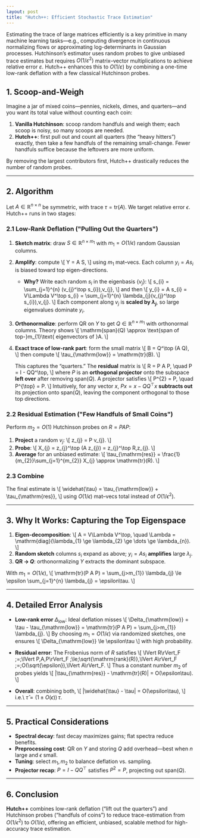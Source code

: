 ```yaml
---
layout: post
title: "Hutch++: Efficient Stochastic Trace Estimation"
---
```

Estimating the trace of large matrices efficiently is a key primitive in many machine learning tasks—e.g., computing divergence in continuous normalizing flows or approximating log-determinants in Gaussian processes. 
Hutchinson’s estimator uses random probes to give unbiased trace estimates but requires $O\bigl(1/\varepsilon^2 \bigr)$ matrix–vector multiplications to achieve relative error $\varepsilon$.
Hutch++ enhances this to $O\bigl(1/\varepsilon \bigr)$ by combining a one-time low-rank deflation with a few classical Hutchinson probes.
## 1. Scoop-and-Weigh 

Imagine a jar of mixed coins—pennies, nickels, dimes, and quarters—and you want its total value without counting each coin:

1. **Vanilla Hutchinson**: scoop random handfuls and weigh them; each scoop is noisy, so many scoops are needed.
2. **Hutch++**: first pull out and count all quarters (the “heavy hitters”) exactly, then take a few handfuls of the remaining small-change. Fewer handfuls suffice because the leftovers are more uniform.

By removing the largest contributors first, Hutch++ drastically reduces the number of random probes.

---

## 2. Algorithm

Let $A \in \mathbb{R}^{n\times n}$ be symmetric, with trace $\tau = \mathrm{tr}(A)$. We target relative error $\epsilon$. Hutch++ runs in two stages:

### 2.1 Low-Rank Deflation ("Pulling Out the Quarters")

1. **Sketch matrix**: draw $S \in \mathbb{R}^{n\times m_{1}}$ with $m_{1} = O(1/\epsilon)$ random Gaussian columns.
2. **Amplify**: compute
   \\[
   Y = A S,
   \\]
   using $m_{1}$ mat–vecs. Each column $y_{i}=A s_{i}$ is biased toward top eigen-directions.

   - **Why?**  Write each random $s_{i}$ in the eigenbasis $\{v_{j}\}$:
     \\[
       s_{i} = \sum_{j=1}^{n} (v_{j}^\top s_{i})\,v_{j},
     \\]
     and then
     \\[
       y_{i} = A s_{i} = V\Lambda V^\top s_{i} = \sum_{j=1}^{n} \lambda_{j}(v_{j}^\top s_{i})\,v_{j}.
     \\]
     Each component along $v_{j}$ is **scaled by $\lambda_{j}$**, so large eigenvalues dominate $y_{i}$.

3. **Orthonormalize**: perform QR on $Y$ to get $Q \in \mathbb{R}^{n\times m_{1}}$ with orthonormal columns.  Theory shows
   \\[
     \mathrm{span}(Q) \approx \text{span of top-}m_{1}\text{ eigenvectors of }A.
   \\]

4. **Exact trace of low-rank part**: form the small matrix
   \\[
     B = Q^\top (A Q),
   \\]
   then compute
   \\[
     \tau_{\mathrm{low}} = \mathrm{tr}(B).
   \\]

   This captures the “quarters.”  The **residual** matrix is
   \\[
     R = P A P,
     \quad
     P = I - QQ^\top,
   \\]
   where $P$ is an **orthogonal projector** onto the subspace **left over** after removing span($Q$).  A projector satisfies
   \\[
     P^{2} = P,
     \quad
     P^{\top} = P.
   \\]
   Intuitively, for any vector $x$, $P x = x - QQ^\top x$ **subtracts out** its projection onto span($Q$), leaving the component orthogonal to those top directions.

### 2.2 Residual Estimation ("Few Handfuls of Small Coins")

Perform $m_{2}=O(1)$ Hutchinson probes on $R=PAP$:

1. **Project** a random $v_{j}$:
   \\[
     z_{j} = P v_{j}.
   \\]
2. **Probe**:
   \\[
     X_{j} = z_{j}^\top (A z_{j}) = z_{j}^\top R\,z_{j}.
   \\]
3. **Average** for an unbiased estimate:
   \\[
     \tau_{\mathrm{res}} = \frac{1}{m_{2}}\sum_{j=1}^{m_{2}} X_{j} \approx \mathrm{tr}(R).
   \\]

### 2.3 Combine

The final estimate is
\\[
  \widehat{\tau} = \tau_{\mathrm{low}} + \tau_{\mathrm{res}},
\\]
using $O(1/\epsilon)$ mat–vecs total instead of $O(1/\epsilon^{2})$.

---

## 3. Why It Works: Capturing the Top Eigenspace

1. **Eigen-decomposition**:
   \\[
     A = V\Lambda V^\top,
     \quad
     \Lambda = \mathrm{diag}(\lambda_{1} \ge \lambda_{2} \ge \dots \ge \lambda_{n}).
   \\]
2. **Random sketch** columns $s_{i}$ expand as above; $y_{i}=As_{i}$ **amplifies** large $\lambda_{j}$.
3. **QR → $Q$**: orthonormalizing $Y$ extracts the dominant subspace.

With $m_{1}=O(1/\epsilon)$,
\\[
  \mathrm{tr}(P A P) = \sum_{j>m_{1}} \lambda_{j} \le \epsilon \sum_{j=1}^{n} \lambda_{j} = \epsilon\tau.
\\]

---

## 4. Detailed Error Analysis

- **Low-rank error** $\Delta_{\mathrm{low}}$:
  Ideal deflation misses
  \\[
    \Delta_{\mathrm{low}} = \tau - \tau_{\mathrm{low}} = \mathrm{tr}(P A P) = \sum_{j>m_{1}} \lambda_{j}.
  \\]
  By choosing $m_{1}=O(1/\epsilon)$ via randomized sketches, one ensures
  \\[
    \Delta_{\mathrm{low}} \le \epsilon\tau
  \\]
  with high probability.

- **Residual error**:
  The Frobenius norm of $R$ satisfies
  \\[
    \lVert R\rVert_F \;=\;\lVert P\,A\,P\rVert_F
    \;\le\;\sqrt{\mathrm{rank}(R)}\,\lVert A\rVert_F
    \;=\;O(\sqrt{\epsilon})\,\lVert A\rVert_F.
  \\]
  Thus a constant number $m_{2}$ of probes yields
  \\[
    |\tau_{\mathrm{res}} - \mathrm{tr}(R)| = O(\epsilon\tau).
  \\]

- **Overall**: combining both,
  \\[
    |\widehat{\tau} - \tau| = O(\epsilon\tau),
  \\]
  i.e.\ $\widehat{\tau}=(1\pm O(\epsilon))\,\tau$.

---

## 5. Practical Considerations

- **Spectral decay**: fast decay maximizes gains; flat spectra reduce benefits.
- **Preprocessing cost**: QR on $Y$ and storing $Q$ add overhead—best when $n$ large and $\epsilon$ small.
- **Tuning**: select $m_{1},m_{2}$ to balance deflation vs. sampling.
- **Projector recap**: $P=I-QQ^\top$ satisfies $P^{2}=P$, projecting out span($Q$).

---

## 6. Conclusion

**Hutch++** combines low-rank deflation (“lift out the quarters”) and Hutchinson probes (“handfuls of coins”) to reduce trace-estimation from $O(1/\epsilon^{2})$ to $O(1/\epsilon)$, offering an efficient, unbiased, scalable method for high-accuracy trace estimation.
